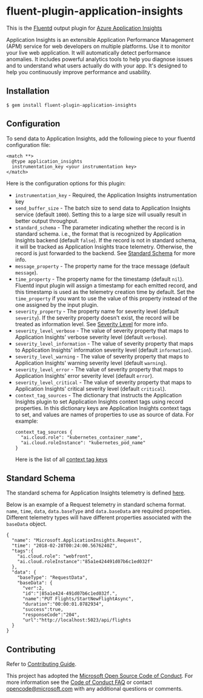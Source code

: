 # fluent-plugin-application-insights
This is the [Fluentd](https://fluentd.org/) output plugin for [Azure Application Insights](https://docs.microsoft.com/azure/application-insights/)

Application Insights is an extensible Application Performance Management (APM) service for web developers on multiple platforms.
Use it to monitor your live web application. It will automatically detect performance anomalies. It includes powerful analytics
tools to help you diagnose issues and to understand what users actually do with your app.
It's designed to help you continuously improve performance and usability.

## Installation

```
$ gem install fluent-plugin-application-insights
```

## Configuration

To send data to Application Insights, add the following piece to your fluentd configuration file:

```
<match **>
  @type application_insights
  instrumentation_key <your instrumentation key>
</match>
```

Here is the configuration options for this plugin:

* `instrumentation_key` - Required, the Application Insights instrumentation key
* `send_buffer_size` - The batch size to send data to Application Insights service (default `1000`). Setting this to a large size will usually result in better output throughput.
* `standard_schema` - The parameter indicating whether the record is in standard schema. i.e., the format that is recognized by Application Insights backend (default `false`).
If the record is not in standard schema, it will be tracked as Application Insights trace telemetry. Otherwise, the record is just forwarded to the backend. See [Standard Schema](#standard-schema) for more info.
* `message_property` - The property name for the trace message (default `message`).
* `time_property` - The property name for the timestamp (default `nil`). Fluentd input plugin will assign a timestamp for each emitted record, and this timestamp is used as the telemetry creation time by default. Set the `time_property` if you want to use the value of this property instead of the one assigned by the input plugin.
* `severity_property` - The property name for severity level (default `severity`). If the severity property doesn't exist, the record will be treated as information level. See [Severity Level](https://docs.microsoft.com/azure/application-insights/application-insights-data-model-trace-telemetry#severity-level) for more info.
* `severity_level_verbose` - The value of severity property that maps to Application Insights' verbose severity level (default `verbose`).
* `severity_level_information` - The value of severity property that maps to Application Insights' information severity level (default `information`).
* `severity_level_warning` - The value of severity property that maps to Application Insights' warning severity level (default `warning`).
* `severity_level_error` - The value of severity property that maps to Application Insights' error severity level (default `error`).
* `severity_level_critical` - The value of severity property that maps to Application Insights' critical severity level (default `critical`).
* `context_tag_sources` - The dictionary that instructs the Application Insights plugin to set Application Insights context tags using record properties. In this dictionary keys are Application Insights context tags to set, and values are names of properties to use as source of data. For example:
    ```
    context_tag_sources {
      "ai.cloud.role": "kubernetes_container_name",
      "ai.cloud.roleInstance": "kubernetes_pod_name"
    }
    ```
    Here is the list of all [context tag keys](https://github.com/Microsoft/ApplicationInsights-dotnet/blob/develop/Schema/PublicSchema/ContextTagKeys.bond)

## Standard Schema

The standard schema for Application Insights telemetry is defined [here](https://github.com/Microsoft/ApplicationInsights-Home/tree/master/EndpointSpecs/Schemas/Bond).

Below is an example of a Request telemetry in standard schema format. `name`, `time`, `data`, `data.baseType` and `data.baseData` are required properties. Different telemetry types will have different properties associated with the `baseData` object.

```
{
  "name": "Microsoft.ApplicationInsights.Request",
  "time": "2018-02-28T00:24:00.5676240Z",
  "tags":{
    "ai.cloud.role": "webfront",
    "ai.cloud.roleInstance":"85a1e424491d07b6c1ed032f"
  },
  "data": {
    "baseType": "RequestData",
    "baseData": {
      "ver":2,
      "id":"|85a1e424-491d07b6c1ed032f.",
      "name":"PUT Flights/StartNewFlightAsync",
      "duration":"00:00:01.0782934",
      "success":true,
      "responseCode":"204",
      "url":"http://localhost:5023/api/flights
  }
}
```

## Contributing
Refer to [Contributing Guide](CONTRIBUTING.md).

This project has adopted the [Microsoft Open Source Code of Conduct](https://opensource.microsoft.com/codeofconduct/).
For more information see the [Code of Conduct FAQ](https://opensource.microsoft.com/codeofconduct/faq/) or
contact [opencode@microsoft.com](mailto:opencode@microsoft.com) with any additional questions or comments.